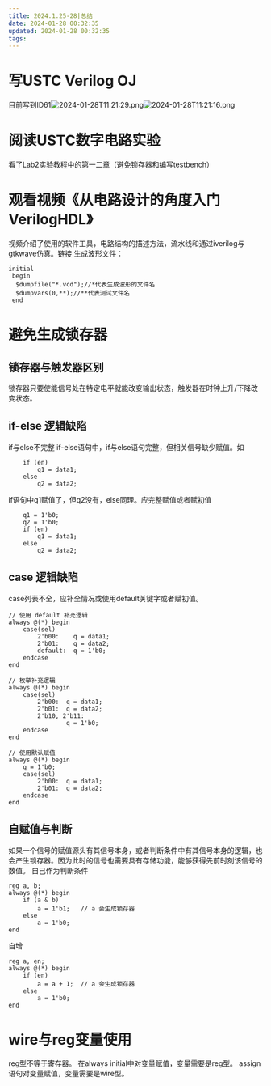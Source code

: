 ```yaml
---
title: 2024.1.25-28|总结
date: 2024-01-28 00:32:35
updated: 2024-01-28 00:32:35
tags:
---
```

# 写USTC Verilog OJ
目前写到ID61![2024-01-28T11:21:29.png][1]![2024-01-28T11:21:16.png][2]
# 阅读USTC数字电路实验
看了Lab2实验教程中的第一二章（避免锁存器和编写testbench）
# 观看视频《从电路设计的角度入门VerilogHDL》
视频介绍了使用的软件工具，电路结构的描述方法，流水线和通过iverilog与gtkwave仿真。[链接][3]
生成波形文件：
```
initial 
 begin
  $dumpfile("*.vcd");//*代表生成波形的文件名
  $dumpvars(0,**);//**代表测试文件名
 end
```
# 避免生成锁存器
## 锁存器与触发器区别
锁存器只要使能信号处在特定电平就能改变输出状态，触发器在时钟上升/下降改变状态。
## if-else 逻辑缺陷
if与else不完整
if-else语句中，if与else语句完整，但相关信号缺少赋值。如
```
    if (en)
        q1 = data1;
    else
        q2 = data2;
```
if语句中q1赋值了，但q2没有，else同理。应完整赋值或者赋初值
```
    q1 = 1'b0;
    q2 = 1'b0;
    if (en)
        q1 = data1;
    else
        q2 = data2;
```
## case 逻辑缺陷
case列表不全，应补全情况或使用default关键字或者赋初值。
```
// 使用 default 补充逻辑
always @(*) begin
    case(sel)
        2'b00:    q = data1;
        2'b01:    q = data2;
        default:  q = 1'b0;
    endcase
end

// 枚举补充逻辑
always @(*) begin
    case(sel)
        2'b00:  q = data1;
        2'b01:  q = data2;
        2'b10, 2'b11:  
                q = 1'b0;
    endcase
end

// 使用默认赋值
always @(*) begin
    q = 1'b0;
    case(sel)
        2'b00:  q = data1;
        2'b01:  q = data2;
    endcase
end

```
## 自赋值与判断
如果一个信号的赋值源头有其信号本身，或者判断条件中有其信号本身的逻辑，也会产生锁存器。因为此时的信号也需要具有存储功能，能够获得先前时刻该信号的数值。
自己作为判断条件
```other
reg a, b;
always @(*) begin
    if (a & b)  
        a = 1'b1;   // a 会生成锁存器
    else 
        a = 1'b0;
end

```
自增
```other
reg a, en;
always @(*) begin
    if (en)
        a = a + 1;  // a 会生成锁存器
    else
        a = 1'b0;
end

```
# wire与reg变量使用
reg型不等于寄存器。
在always initial中对变量赋值，变量需要是reg型。
assign语句对变量赋值，变量需要是wire型。


  [1]: https://image.200502.xyz/i/2025/01/29/ouhxj4-0.webp
  [2]: https://image.200502.xyz/i/2025/01/29/ouijkq-0.webp
  [3]: https://www.bilibili.com/video/BV1PS4y1s7XW/